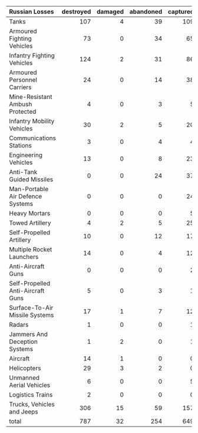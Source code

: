 | Russian Losses                    |   destroyed |   damaged |   abandoned |   captured |   total |
|:----------------------------------|------------:|----------:|------------:|-----------:|--------:|
| Tanks                             |         107 |         4 |          39 |        109 |     259 |
| Armoured Fighting Vehicles        |          73 |         0 |          34 |         65 |     172 |
| Infantry Fighting Vehicles        |         124 |         2 |          31 |         86 |     243 |
| Armoured Personnel Carriers       |          24 |         0 |          14 |         38 |      76 |
| Mine-Resistant Ambush Protected   |           4 |         0 |           3 |          5 |      12 |
| Infantry Mobility Vehicles        |          30 |         2 |           5 |         20 |      57 |
| Communications Stations           |           3 |         0 |           4 |          4 |      11 |
| Engineering Vehicles              |          13 |         0 |           8 |         23 |      44 |
| Anti-Tank Guided Missiles         |           0 |         0 |          24 |         37 |      61 |
| Man-Portable Air Defence Systems  |           0 |         0 |           0 |         24 |      24 |
| Heavy Mortars                     |           0 |         0 |           0 |          5 |       5 |
| Towed Artillery                   |           4 |         2 |           5 |         25 |      36 |
| Self-Propelled Artillery          |          10 |         0 |          12 |         17 |      39 |
| Multiple Rocket Launchers         |          14 |         0 |           4 |         12 |      30 |
| Anti-Aircraft Guns                |           0 |         0 |           0 |          2 |       2 |
| Self-Propelled Anti-Aircraft Guns |           5 |         0 |           3 |          1 |       9 |
| Surface-To-Air Missile Systems    |          17 |         1 |           7 |         12 |      37 |
| Radars                            |           1 |         0 |           0 |          1 |       2 |
| Jammers And Deception Systems     |           1 |         2 |           0 |          1 |       4 |
| Aircraft                          |          14 |         1 |           0 |          0 |      15 |
| Helicopters                       |          29 |         3 |           2 |          0 |      34 |
| Unmanned Aerial Vehicles          |           6 |         0 |           0 |          5 |      11 |
| Logistics Trains                  |           2 |         0 |           0 |          0 |       2 |
| Trucks, Vehicles and Jeeps        |         306 |        15 |          59 |        157 |     537 |
| total                             |         787 |        32 |         254 |        649 |    1722 |